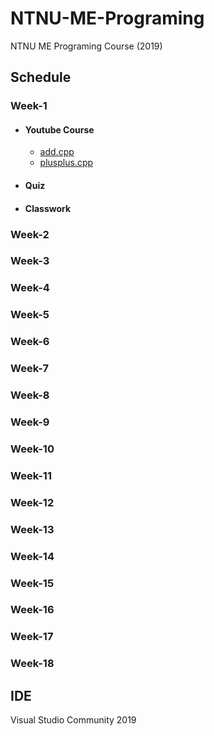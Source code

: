 # NTNU-ME-Programing
NTNU ME Programing Course (2019)

## Schedule
### Week-1 

  * #### Youtube Course
    * [add.cpp](Week-1/YoutubeCourse/add.cpp)
    * [plusplus.cpp](Week-1/YoutubeCourse/plusplus.cpp)
  * #### Quiz
  * #### Classwork
### Week-2 

### Week-3

### Week-4

### Week-5

### Week-6

### Week-7

### Week-8

### Week-9

### Week-10

### Week-11

### Week-12

### Week-13

### Week-14

### Week-15

### Week-16

### Week-17

### Week-18

## IDE
Visual Studio Community 2019
